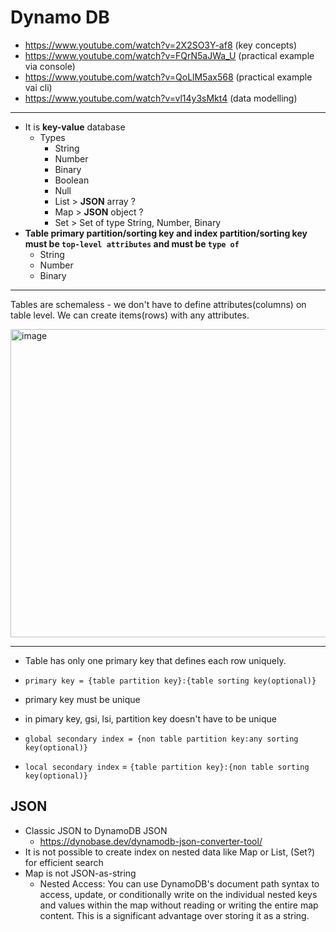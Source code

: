 # Dynamo DB

- https://www.youtube.com/watch?v=2X2SO3Y-af8 (key concepts)
- https://www.youtube.com/watch?v=FQrN5aJWa_U (practical example via console)
- https://www.youtube.com/watch?v=QoLlM5ax568 (practical example vai cli)
- https://www.youtube.com/watch?v=vl14y3sMkt4 (data modelling)

---

- It is **key-value** database
  - Types
    - String
    - Number
    - Binary
    - Boolean
    - Null
    - List > **JSON** array ?
    - Map > **JSON** object ?
    - Set > Set of type String, Number, Binary
- **Table primary partition/sorting key and index partition/sorting key must be `top-level attributes` and must be `type of`**
  - String
  - Number
  - Binary
 
---

Tables are schemaless - we don't have to define attributes(columns) on table level. We can create items(rows) with any attributes.

<img width="751" height="493" alt="image" src="https://github.com/user-attachments/assets/8242e991-06f0-4125-a400-a4ccf4d539fe" />

---

- Table has only one primary key that defines each row uniquely.
- `primary key = {table partition key}:{table sorting key(optional)}`
- primary key must be unique
- in pimary key, gsi, lsi, partition key doesn't have to be unique

- `global secondary index = {non table partition key:any sorting key(optional)}`
- `local secondary index` = `{table partition key}:{non table sorting key(optional)}`

## JSON

- Classic JSON to DynamoDB JSON
  - https://dynobase.dev/dynamodb-json-converter-tool/
- It is not possible to create index on nested data like Map or List, (Set?) for efficient search
- Map is not JSON-as-string
  - Nested Access: You can use DynamoDB's document path syntax to access, update, or conditionally write on the individual nested keys and values within the map without reading or writing the entire map content. This is a significant advantage over storing it as a string.
